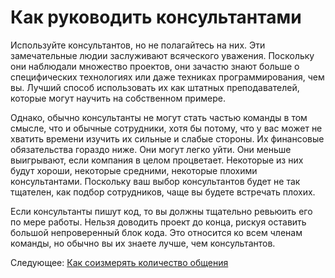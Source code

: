 # Как руководить консультантами
[//]: # (Version:1.0.0)
Используйте консультантов, но не полагайтесь на них. Эти замечательные людии заслуживают всяческого уважения. Поскольку они наблюдали множество проектов, они зачастю знают больше о специфических технологиях или даже техниках программирования, чем вы. Лучший способ использовать их как штатных преподавателей, которые могут научить на собственном примере.

Однако, обычно консультанты не могут стать частью команды в том смысле, что и обычные сотрудники, хотя бы потому, что у вас может не хватить времени изучить их сильные и слабые стороны. Их финансовые обязательства гораздо ниже. Они могут легко уйти. Они меньше выигрывают, если компания в целом процветает. Некоторые из них будут хороши, некоторые средними, некоторые плохими консультантами. Поскольку ваш выбор консультантов будет не так тщателен, как подбор сотрудников, чаще вы будете встречать плохих.

Если консультанты пишут код, то вы должны тщательно ревьюить его по мере работы. Нельзя доводить проект до конца, рискуя оставить большой непроверенный блок кода. Это относится ко всем членам команды, но обычно вы их знаете лучше, чем консультантов.

Следующее: [Как соизмерять количество общения](04-How-to-Communicate-the-Right-Amount.md)